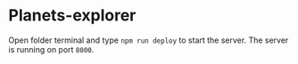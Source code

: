 # Planets-explorer
Open folder terminal and type `npm run deploy` to start the server.
The server is running on port `8000`.